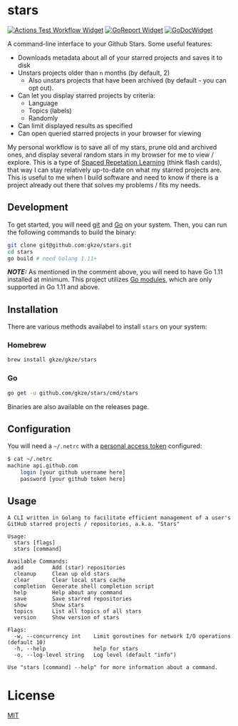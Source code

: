 # stars

[![Actions Test Workflow Widget]][Actions Test Workflow Status]
[![GoReport Widget]][GoReport Status]
[![GoDocWidget]][GoDocReference]

[Actions Test Workflow Status]: https://github.com/gkze/stars/actions?query=workflow%3Aci
[Actions Test Workflow Widget]: https://github.com/gkze/stars/workflows/ci/badge.svg

[GoReport Status]: https://goreportcard.com/report/github.com/gkze/stars
[GoReport Widget]: https://goreportcard.com/badge/github.com/gkze/stars

[GoDocWidget]: https://godoc.org/github.com/gkze/stars?status.svg
[GoDocReference]:https://godoc.org/github.com/gkze/stars

A command-line interface to your Github Stars. Some useful features:

* Downloads metadata about all of your starred projects and saves it to disk
* Unstars projects older than `n` months (by default, 2)
  * Also unstars projects that have been archived (by default - you can opt out).
* Can let you display starred projects by criteria:
  * Language
  * Topics (labels)
  * Randomly
* Can limit displayed results as specified
* Can open queried starred projects in your browser for viewing

My personal workflow is to save all of my stars, prune old and archived ones,
and display several random stars in my browser for me to view / explore. This
is a type of [Spaced Repetation Learning](https://en.wikipedia.org/wiki/Spaced_repetition)
(think flash cards), that way I can stay relatively up-to-date on what my starred
projects are. This is useful to me when I build software and need to know if
there is a project already out there that solves my problems / fits my needs.

## Development

To get started, you will need [git](https://git-scm.com/book/en/v2/Getting-Started-Installing-Git)
and [Go](https://golang.org/doc/install) on your system. Then, you can run the
following commands to build the binary:

```bash
git clone git@github.com:gkze/stars.git
cd stars
go build # need Golang 1.11+
```

**_NOTE:_** As mentioned in the comment above, you will need to have Go 1.11
installed at minimum. This project utilizes [Go modules](https://github.com/golang/go/wiki/Modules),
which are only supported in Go 1.11 and above.

## Installation

There are various methods availabel to install `stars` on your system:

### Homebrew

```bash
brew install gkze/gkze/stars
```

### Go

```bash
go get -u github.com/gkze/stars/cmd/stars
```

Binaries are also available on the releases page.

## Configuration

You will need a `~/.netrc` with a [personal access token](https://help.github.com/articles/creating-a-personal-access-token-for-the-command-line/) configured:

```bash
$ cat ~/.netrc
machine api.github.com
    login [your github username here]
    password [your github token here]
```

## Usage

```
A CLI written in Golang to facilitate efficient management of a user's
GitHub starred projects / repositories, a.k.a. "Stars"

Usage:
  stars [flags]
  stars [command]

Available Commands:
  add         Add (star) repositories
  cleanup     Clean up old stars
  clear       Clear local stars cache
  completion  Generate shell completion script
  help        Help about any command
  save        Save starred repositories
  show        Show stars
  topics      List all topics of all stars
  version     Show version of stars

Flags:
  -w, --concurrency int    Limit goroutines for network I/O operations (default 10)
  -h, --help               help for stars
  -o, --log-level string   Log level (default "info")

Use "stars [command] --help" for more information about a command.
```

# License

[MIT](LICENSE)
